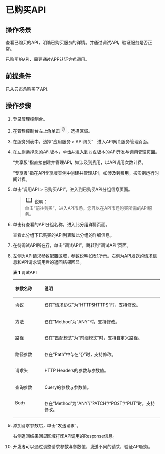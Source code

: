 # 已购买API<a name="apig-zh-ug-180307057"></a>

## 操作场景<a name="section1731012541118"></a>

查看已购买的API，明确已购买服务的详情。并通过调试API，验证服务是否正常。

已购买的API，需要通过APP认证方式调用。

## 前提条件<a name="section83110548119"></a>

已从云市场购买了API。

## 操作步骤<a name="section8731554122615"></a>

1.  登录管理控制台。
2.  在管理控制台左上角单击![](figures/icon-region.png)，选择区域。
3.  在服务列表中，选择“应用服务 \> API网关”，进入API网关服务管理页面。
4.  在左侧选择您的API版本，单击并进入到对应版本的API开发与调用管理页面。

    “共享版”指直接创建并管理API，如涉及到费用，以API调用次数计费。

    “专享版”指在API专享版实例中创建并管理API，如涉及到费用，按实例运行时间计费。

5.  单击“调用API \> 已购买API”，进入到已购买API分组信息页面。

    >![](public_sys-resources/icon-note.gif) **说明：**   
    >单击“前往购买”，进入API市场。您可以在API市场购买所需的API服务。  

6.  单击待查看的API分组名称，进入此分组详情页面。

    查看此分组下已购买的API列表和此分组的详细信息。

7.  在待调试API所在行，单击“调试API”，跳转到“调试API”页面。
8.  左侧为API请求参数配置区域，参数说明如[表1](#table1699044810457)所示。右侧为API发送的请求信息和API请求调用后的返回结果回显。

    **表 1**  调试API

    <a name="table1699044810457"></a>
    <table><thead align="left"><tr id="row1699084815458"><th class="cellrowborder" valign="top" width="20%" id="mcps1.2.3.1.1"><p id="p15990164813454"><a name="p15990164813454"></a><a name="p15990164813454"></a>参数名称</p>
    </th>
    <th class="cellrowborder" valign="top" width="80%" id="mcps1.2.3.1.2"><p id="p99907481453"><a name="p99907481453"></a><a name="p99907481453"></a>说明</p>
    </th>
    </tr>
    </thead>
    <tbody><tr id="row699013480453"><td class="cellrowborder" valign="top" width="20%" headers="mcps1.2.3.1.1 "><p id="p8441941705"><a name="p8441941705"></a><a name="p8441941705"></a>协议</p>
    </td>
    <td class="cellrowborder" valign="top" width="80%" headers="mcps1.2.3.1.2 "><p id="p444164702"><a name="p444164702"></a><a name="p444164702"></a>仅在“请求协议”为“HTTP&amp;HTTPS”时，支持修改。</p>
    </td>
    </tr>
    <tr id="row1299115489454"><td class="cellrowborder" valign="top" width="20%" headers="mcps1.2.3.1.1 "><p id="p9131133413812"><a name="p9131133413812"></a><a name="p9131133413812"></a>方法</p>
    </td>
    <td class="cellrowborder" valign="top" width="80%" headers="mcps1.2.3.1.2 "><p id="p12132434583"><a name="p12132434583"></a><a name="p12132434583"></a>仅在“Method”为“ANY”时，支持修改。</p>
    </td>
    </tr>
    <tr id="row159914483458"><td class="cellrowborder" valign="top" width="20%" headers="mcps1.2.3.1.1 "><p id="p1513211341184"><a name="p1513211341184"></a><a name="p1513211341184"></a>路径</p>
    </td>
    <td class="cellrowborder" valign="top" width="80%" headers="mcps1.2.3.1.2 "><p id="p16134203420812"><a name="p16134203420812"></a><a name="p16134203420812"></a>仅在“匹配模式”为“前缀模式”时，支持自定义路径。</p>
    </td>
    </tr>
    <tr id="row13534132210817"><td class="cellrowborder" valign="top" width="20%" headers="mcps1.2.3.1.1 "><p id="p113573412820"><a name="p113573412820"></a><a name="p113573412820"></a>路径参数</p>
    </td>
    <td class="cellrowborder" valign="top" width="80%" headers="mcps1.2.3.1.2 "><p id="p713613341089"><a name="p713613341089"></a><a name="p713613341089"></a>仅在“Path”中存在“{}”时，支持修改。</p>
    </td>
    </tr>
    <tr id="row10991184818452"><td class="cellrowborder" valign="top" width="20%" headers="mcps1.2.3.1.1 "><p id="p7136113420810"><a name="p7136113420810"></a><a name="p7136113420810"></a>请求头</p>
    </td>
    <td class="cellrowborder" valign="top" width="80%" headers="mcps1.2.3.1.2 "><p id="p81365341489"><a name="p81365341489"></a><a name="p81365341489"></a>HTTP Headers的参数与参数值。</p>
    </td>
    </tr>
    <tr id="row14991164811452"><td class="cellrowborder" valign="top" width="20%" headers="mcps1.2.3.1.1 "><p id="p1213919343817"><a name="p1213919343817"></a><a name="p1213919343817"></a>查询参数</p>
    </td>
    <td class="cellrowborder" valign="top" width="80%" headers="mcps1.2.3.1.2 "><p id="p121394342815"><a name="p121394342815"></a><a name="p121394342815"></a>Query的参数与参数值。</p>
    </td>
    </tr>
    <tr id="row12855103617473"><td class="cellrowborder" valign="top" width="20%" headers="mcps1.2.3.1.1 "><p id="p181415341480"><a name="p181415341480"></a><a name="p181415341480"></a>Body</p>
    </td>
    <td class="cellrowborder" valign="top" width="80%" headers="mcps1.2.3.1.2 "><p id="p514113346815"><a name="p514113346815"></a><a name="p514113346815"></a>仅在“Method”为“ANY”/“PATCH”/“POST”/“PUT”时，支持修改。</p>
    </td>
    </tr>
    </tbody>
    </table>

9.  添加请求参数后，单击“发送请求”。

    右侧返回结果回显区域打印API调用的Response信息。

10. 开发者可以通过调整请求参数与参数值，发送不同的请求，验证API服务。

